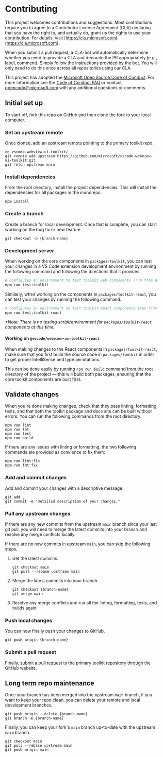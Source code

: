 # Contributing

This project welcomes contributions and suggestions. Most contributions require you to agree to a Contributor License Agreement (CLA) declaring that you have the right to, and actually do, grant us the rights to use your contribution. For details, visit [https://cla.microsoft.com](https://cla.microsoft.com).

When you submit a pull request, a CLA-bot will automatically determine whether you need to provide a CLA and decorate the PR appropriately (e.g., label, comment). Simply follow the instructions provided by the bot. You will only need to do this once across all repositories using our CLA.

This project has adopted the [Microsoft Open Source Code of Conduct](https://opensource.microsoft.com/codeofconduct/). For more information see the [Code of Conduct FAQ](https://opensource.microsoft.com/codeofconduct/faq/) or contact [opencode@microsoft.com](mailto:opencode@microsoft.com) with any additional questions or comments.

## Initial set up

To start off, fork this repo on GitHub and then clone the fork to your local computer.

### Set an upstream remote

Once cloned, add an upstream remote pointing to the primary toolkit repo.

```
cd vscode-webview-ui-toolkit/
git remote add upstream https://github.com/microsoft/vscode-webview-ui-toolkit.git
git fetch upstream main
```

### Install dependencies

From the root directory, install the project dependencies. This will install the dependencies for all packages in the monorepo.

```
npm install
```

### Create a branch

Create a branch for local development. Once that is complete, you can start working on the bug fix or new feature.

```
git checkout -b {branch-name}
```

### Development server

When working on the core components in `packages/toolkit`, you can test your changes in a VS Code extension development environment by running the following command and following the directions that it provides.

```bash
# Configures an environment to test toolkit web components (run from project root)
npm run test:toolkit
```

Similarly, when working on the components in `packages/toolkit-react`, you can test your changes by running the following command.

```bash
# Configures an environment to test toolkit React components (run from project root)
npm run test:toolkit-react
```

_\*Note: There is no testing script/environment for `packages/toolkit-react` components at this time._

#### Working on `@vscode/webview-ui-toolkit-react`

When making changes to the React components in `packages/toolkit-react`, make sure that you first build the source code in `packages/toolkit` in order to get proper IntelliSense and type annotations.

This can be done easily by running `npm run build` command from the root directory of the project –– this will build both packages, ensuring that the core toolkit components are built first.

## Validate changes

When you're done making changes, check that they pass linting, formatting, tests, and that both the toolkit package and docs site can be built without errors. You can run the following commands from the root directory:

```
npm run lint
npm run fmt
npm run test
npm run build
```

If there are any issues with linting or formatting, the two following commands are provided as convience to fix them:

```
npm run lint:fix
npm run fmt:fix
```

### Add and commit changes

Add and commit your changes with a descriptive message.

```
git add .
git commit -m "Detailed description of your changes."
```

### Pull any upstream changes

If there are any new commits from the upstream `main` branch since your last git pull, you will need to merge the latest commits into your branch and resolve any merge conflicts locally.

If there are no new commits in upstream `main`, you can skip the following steps.

1. Get the latest commits.

   ```
   git checkout main
   git pull --rebase upstream main
   ```

2. Merge the latest commits into your branch.

   ```
   git checkout {branch-name}
   git merge main
   ```

3. Resolve any merge conflicts and run all the linting, formatting, tests, and builds again.

### Push local changes

You can now finally push your changes to GitHub.

```
git push origin {branch-name}
```

### Submit a pull request

Finally, [submit a pull request](https://github.com/microsoft/vscode-webview-ui-toolkit/pulls) to the primary toolkit repository through the GitHub website.

## Long term repo maintenance

Once your branch has been merged into the upstream `main` branch, if you want to keep your repo clean, you can delete your remote and local development branches.

```
git push origin --delete {branch-name}
git branch -D {branch-name}
```

Finally, you can keep your fork's `main` branch up-to-date with the upstream `main` branch.

```
git checkout main
git pull --rebase upstream main
git push origin main
```
